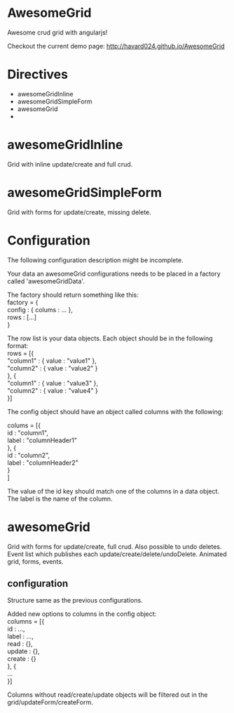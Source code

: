 AwesomeGrid
===========

Awesome crud grid with angularjs!

Checkout the current demo page: http://havard024.github.io/AwesomeGrid

Directives
==========
* awesomeGridInline
* awesomeGridSimpleForm
* awesomeGrid
* 
awesomeGridInline
=================
Grid with inline update/create and full crud.

awesomeGridSimpleForm
=====================
Grid with forms for update/create, missing delete.

Configuration
=============
The following configuration description might be incomplete.  

Your data an awesomeGrid configurations needs to be placed in a factory called 'awesomeGridData'.  

The factory should return something like this:  
factory = {  
  config : { colums : ... },  
  rows : [...]  
}  

The row list is your data objects. Each object should be in the following format:  
rows = [{  
  "column1" : { value : "value1" },  
  "column2" : { value : "value2" }  
}, {  
  "column1" : { value : "value3" },  
  "column2" : { value : "value4" }  
}]  

The config object should have an object called columns with the following:  

colums = [{  
    id : "column1",  
    label : "columnHeader1"  
  }, {  
    id : "column2",  
    label : "columnHeader2"  
  }  
]  

The value of the id key should match one of the columns in a data object.  
The label is the name of the column.  

awesomeGrid
===========
Grid with forms for update/create, full crud. Also possible to undo deletes.
Event list which publishes each update/create/delete/undoDelete.
Animated grid, forms, events.

configuration
-------------

Structure same as the previous configurations.

Added new options to columns in the config object:  
columns = [{  
  id : ...,  
  label : ...,  
  read : {},  
  update : {},  
  create : {}  
}, {  
  ...  
}]  

Columns without read/create/update objects will be filtered out in the grid/updateForm/createForm.
